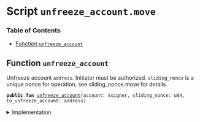
<a name="SCRIPT"></a>

# Script `unfreeze_account.move`

### Table of Contents

-  [Function `unfreeze_account`](#SCRIPT_unfreeze_account)



<a name="SCRIPT_unfreeze_account"></a>

## Function `unfreeze_account`

Unfreeze account
<code>address</code>. Initiator must be authorized.
<code>sliding_nonce</code> is a unique nonce for operation, see sliding_nonce.move for details.


<pre><code><b>public</b> <b>fun</b> <a href="#SCRIPT_unfreeze_account">unfreeze_account</a>(account: &signer, sliding_nonce: u64, to_unfreeze_account: address)
</code></pre>



<details>
<summary>Implementation</summary>


<pre><code><b>fun</b> <a href="#SCRIPT_unfreeze_account">unfreeze_account</a>(account: &signer, sliding_nonce: u64, to_unfreeze_account: address) {
    <a href="../../modules/doc/SlidingNonce.md#0x1_SlidingNonce_record_nonce_or_abort">SlidingNonce::record_nonce_or_abort</a>(account, sliding_nonce);
    <b>let</b> unfreezing_capability = <a href="../../modules/doc/Roles.md#0x1_Roles_extract_privilege_to_capability">Roles::extract_privilege_to_capability</a>&lt;AccountUnfreezing&gt;(account);
    <a href="../../modules/doc/LibraAccount.md#0x1_LibraAccount_unfreeze_account">LibraAccount::unfreeze_account</a>(account, &unfreezing_capability, to_unfreeze_account);
    <a href="../../modules/doc/Roles.md#0x1_Roles_restore_capability_to_privilege">Roles::restore_capability_to_privilege</a>(account, unfreezing_capability);
}
</code></pre>



</details>
